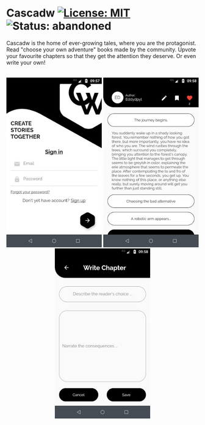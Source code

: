 # Cascadw [![License: MIT](https://img.shields.io/badge/License-MIT-yellow.svg)](https://opensource.org/licenses/MIT) ![Status: abandoned](https://img.shields.io/badge/status-abandoned-red.svg)

Cascadw is the home of ever-growing tales, where you are the protagonist. Read "choose your own adventure" books made by the community. Upvote your favourite chapters so that they get the attention they deserve. Or even write your own!
<br><br>

<p align="center">
  <img src="/assets/screenshots/cascadw_01.jpg" alt="screenshot-1" width="250"/>
  <img src="/assets/screenshots/cascadw_03.jpg" alt="screenshot-1" width="250"/>
  <img src="/assets/screenshots/cascadw_04.jpg" alt="screenshot-1" width="250"/>
</p>

